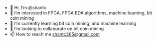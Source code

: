 - 👋 Hi, I’m @shantc
- 👀 I’m interested in FPGA, FPGA EDA algorithms, machine learning, bit coin mining
- 🌱 I’m currently learning bit coin mining, and machine learning
- 💞️ I’m looking to collaborate on bit coin mining
- 📫 How to reach me shantc365@gmail.com

<!---
shantc/shantc is a ✨ special ✨ repository because its `README.md` (this file) appears on your GitHub profile.
You can click the Preview link to take a look at your changes.
--->
